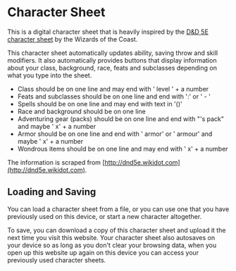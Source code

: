 # Character Sheet
This is a digital character sheet that is heavily inspired by the [D&D 5E character sheet](https://media.wizards.com/2016/dnd/downloads/5E_CharacterSheet_Fillable.pdf) by the Wizards of the Coast.

This character sheet automatically updates ability, saving throw and skill modifiers. It also automatically provides buttons that display information about your class, background, race, feats and subclasses depending on what you type into the sheet.

* Class should be on one line and may end with ' level ' + a number
* Feats and subclasses should be on one line and end with ':' or ' - '
* Spells should be on one line and may end with text in '()'
* Race and background should be on one line
* Adventuring gear (packs) should be on one line and end with "'s pack" and maybe ' x' + a number
* Armor should be on one line and end with ' armor' or ' armour' and maybe ' x' + a number
* Wondrous items should be on one line and may end with ' x' + a number

The information is scraped from [http://dnd5e.wikidot.com](http://dnd5e.wikidot.com).

## Loading and Saving
You can load a character sheet from a file, or you can use one that you have previously used on this device, or start a new character altogether.

To save, you can download a copy of this character sheet and upload it the next time you visit this website. Your character sheet also autosaves on your device so as long as you don't clear your browsing data, when you open up this website up again on this device you can access your previously used character sheets.